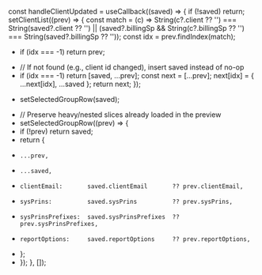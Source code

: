 const handleClientUpdated = useCallback((saved) => {
  if (!saved) return;
  setClientList((prev) => {
    const match = (c) =>
      String(c?.client ?? '') === String(saved?.client ?? '') ||
      (saved?.billingSp && String(c?.billingSp ?? '') === String(saved?.billingSp ?? ''));
    const idx = prev.findIndex(match);
-   if (idx === -1) return prev;
+   // If not found (e.g., client id changed), insert saved instead of no-op
+   if (idx === -1) return [saved, ...prev];
    const next = [...prev];
    next[idx] = { ...next[idx], ...saved };
    return next;
  });
- setSelectedGroupRow(saved);
+ // Preserve heavy/nested slices already loaded in the preview
+ setSelectedGroupRow((prev) => {
+   if (!prev) return saved;
+   return {
+     ...prev,
+     ...saved,
+     clientEmail:       saved.clientEmail       ?? prev.clientEmail,
+     sysPrins:          saved.sysPrins          ?? prev.sysPrins,
+     sysPrinsPrefixes:  saved.sysPrinsPrefixes  ?? prev.sysPrinsPrefixes,
+     reportOptions:     saved.reportOptions     ?? prev.reportOptions,
+   };
+ });
}, []);
